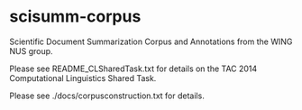 scisumm-corpus
==============

Scientific Document Summarization Corpus and Annotations from the WING NUS group.

Please see README_CLSharedTask.txt for details on the TAC 2014 Computational Linguistics Shared Task.

Please see ./docs/corpusconstruction.txt for details. 